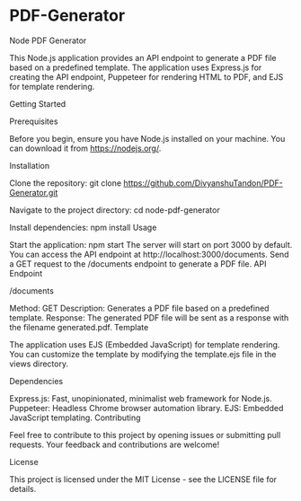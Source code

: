 # PDF-Generator

Node PDF Generator

This Node.js application provides an API endpoint to generate a PDF file based on a predefined template. The application uses Express.js for creating the API endpoint, Puppeteer for rendering HTML to PDF, and EJS for template rendering.

Getting Started

Prerequisites

Before you begin, ensure you have Node.js installed on your machine. You can download it from https://nodejs.org/.

Installation

Clone the repository:
git clone https://github.com/DivyanshuTandon/PDF-Generator.git


Navigate to the project directory:
cd node-pdf-generator


Install dependencies:
npm install
Usage

Start the application:
npm start
The server will start on port 3000 by default. You can access the API endpoint at http://localhost:3000/documents.
Send a GET request to the /documents endpoint to generate a PDF file.
API Endpoint

/documents

Method: GET
Description: Generates a PDF file based on a predefined template.
Response: The generated PDF file will be sent as a response with the filename generated.pdf.
Template

The application uses EJS (Embedded JavaScript) for template rendering. You can customize the template by modifying the template.ejs file in the views directory.

Dependencies

Express.js: Fast, unopinionated, minimalist web framework for Node.js.
Puppeteer: Headless Chrome browser automation library.
EJS: Embedded JavaScript templating.
Contributing

Feel free to contribute to this project by opening issues or submitting pull requests. Your feedback and contributions are welcome!

License

This project is licensed under the MIT License - see the LICENSE file for details.
